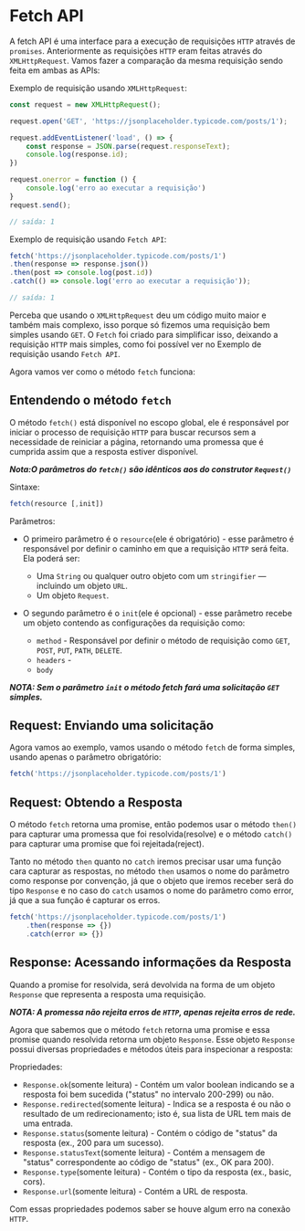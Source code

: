 # Fetch API

A fetch API é uma interface para a execução de requisições `HTTP` através de `promises`. Anteriormente as requisições `HTTP` eram feitas através do `XMLHttpRequest`. Vamos fazer a comparação da mesma requisição sendo feita em ambas as APIs:

Exemplo de requisição usando `XMLHttpRequest`:

```js
const request = new XMLHttpRequest();

request.open('GET', 'https://jsonplaceholder.typicode.com/posts/1');

request.addEventListener('load', () => {
    const response = JSON.parse(request.responseText);
    console.log(response.id);
})

request.onerror = function () {
    console.log('erro ao executar a requisição')
}
request.send();

// saída: 1
```

Exemplo de requisição usando `Fetch API`:

```js
fetch('https://jsonplaceholder.typicode.com/posts/1')
.then(response => response.json())
.then(post => console.log(post.id))
.catch(() => console.log('erro ao executar a requisição'));

// saída: 1
```

Perceba que usando o `XMLHttpRequest` deu um código muito maior e também mais complexo, isso porque só fizemos uma requisição bem simples usando `GET`. O `Fetch` foi criado para simplificar isso, deixando a requisição `HTTP` mais simples, como foi possível ver no Exemplo de requisição usando `Fetch API`.

Agora vamos ver como o método `fetch` funciona:

## Entendendo o método `fetch`

O método `fetch()` está disponível no escopo global, ele é responsável por iniciar o processo de requisição `HTTP` para buscar recursos sem a necessidade de reiniciar a página, retornando uma promessa que é cumprida assim que a resposta estiver disponível.

***Nota:O parâmetros do `fetch()` são idênticos aos do construtor `Request()`***

Sintaxe:

```js
fetch(resource [,init])
```

Parâmetros:

* O primeiro parâmetro é o `resource`(ele é obrigatório) - esse parâmetro é responsável por definir o caminho em que a requisição `HTTP` será feita. Ela poderá ser:
  * Uma `String` ou qualquer outro objeto com um `stringifier` — incluindo um objeto `URL`.
  * Um objeto `Request`.

* O segundo parâmetro é o `init`(ele é opcional) - esse parâmetro recebe um objeto contendo as configurações da requisição como:
  * `method` - Responsável por definir o método de requisição como `GET`, `POST`, `PUT`, `PATH`, `DELETE`.
  * `headers` -
  * `body`

***NOTA: Sem o parâmetro `init` o método fetch fará uma solicitação `GET` simples.***

## Request: Enviando uma solicitação

Agora vamos ao exemplo, vamos usando o método `fetch` de forma simples, usando apenas o parâmetro obrigatório:

```js
fetch('https://jsonplaceholder.typicode.com/posts/1')
```

## Request: Obtendo a Resposta

O método `fetch` retorna uma promise, então podemos usar o método `then()` para capturar uma promessa que foi resolvida(resolve) e o método `catch()` para capturar uma promise que foi rejeitada(reject).

Tanto no método `then` quanto no `catch` iremos precisar usar uma função cara capturar as respostas, no método `then` usamos o nome do parâmetro como response por convenção, já que o objeto que iremos receber será do tipo `Response` e no caso do `catch` usamos o nome do parâmetro como error, já que a sua função é capturar os erros.

```js
fetch('https://jsonplaceholder.typicode.com/posts/1')
    .then(response => {})
    .catch(error => {})
```

## Response: Acessando informações da Resposta

Quando a promise for resolvida, será devolvida na forma de um objeto `Response` que representa a resposta uma requisição.

***NOTA: A promessa não rejeita erros de `HTTP`, apenas rejeita erros de rede.***

Agora que sabemos que o método `fetch` retorna uma promise e essa promise quando resolvida retorna um objeto `Response`. Esse objeto `Response` possui diversas propriedades e métodos úteis para inspecionar a resposta:

Propriedades:

* `Response.ok`(somente leitura) - Contém um valor boolean indicando se a resposta foi bem sucedida ("status" no intervalo 200-299) ou não.
* `Response.redirected`(somente leitura) - Indica se a resposta é ou não o resultado de um redirecionamento; isto é, sua lista de URL tem mais de uma entrada.
* `Response.status`(somente leitura) - Contém o código de "status" da resposta (ex., 200 para um sucesso).
* `Response.statusText`(somente leitura) - Contém a mensagem de "status" correspondente ao código de "status" (ex., OK para 200).
* `Response.type`(somente leitura) - Contém o tipo da resposta (ex., basic, cors).
* `Response.url`(somente leitura) - Contém a URL de resposta.

Com essas propriedades podemos saber se houve algum erro na conexão `HTTP`.